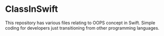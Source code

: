 # ClassInSwift
This repository has various files relating to OOPS concept in Swift. Simple coding for developers just transitioning from other programming languages.
